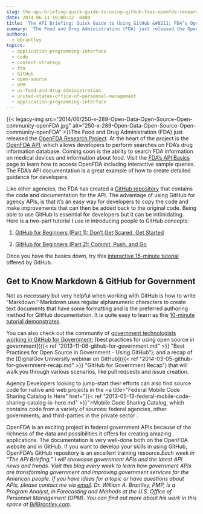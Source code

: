 ```yaml
---
slug: the-api-briefing-quick-guide-to-using-github-fdas-openfda-research-project
date: 2014-06-11 10:00:12 -0400
title: 'The API Briefing: Quick Guide to Using GitHub &#8211; FDA’s OpenFDA Research Project'
summary: 'The Food and Drug Administration (FDA) just released the OpenFDA Research Project. At the heart of the project is the OpenFDA API, which allows developers to perform searches on FDA’s drug information database. Coming soon is the ability to search FDA information on medical devices and information about food. Visit the'
authors:
  - bbrantley
topics:
  - application-programming-interface
  - code
  - content-strategy
  - fda
  - GitHub
  - open-source
  - OPM
  - us-food-and-drug-administration
  - united-states-office-of-personnel-management
  - application-programming-interface
---
```


{{< legacy-img src="2014/06/250-x-289-Open-Data-Open-Source-Open-community-openFDA.jpg" alt="250-x-289-Open-Data-Open-Source-Open-community-openFDA" >}}The Food and Drug Administration (FDA) just released the <a href="https://open.fda.gov/" target="_blank">OpenFDA Research Project</a>. At the heart of the project is the <a href="https://open.fda.gov/about/" target="_blank">OpenFDA API</a>, which allows developers to perform searches on FDA’s drug information database. Coming soon is the ability to search FDA information on medical devices and information about food. Visit the <a href="https://open.fda.gov/api/reference/" target="_blank">FDA’s API Basics</a> page to learn how to access OpenFDA including interactive sample queries. The FDA’s API documentation is a great example of how to create detailed guidance for developers.

Like other agencies, the FDA has created a <a href="https://github.com/FDA/openfda" target="_blank">GitHub repository</a> that contains the code and documentation for the API. The advantage of using GitHub for agency APIs, is that it&#8217;s an easy way for developers to copy the code and make improvements that can then be added back to the original code. Being able to use GitHub is essential for developers but it can be intimidating. Here is a two-part tutorial I use in introducing people to GitHub concepts:

1) <a href="http://readwrite.com/2013/09/30/understanding-github-a-journey-for-beginners-part-1#awesm=~oGDhIXx6OittPg" target="_blank">GitHub for Beginners (Part 1): Don’t Get Scared, Get Started</a>

2) <a href="http://readwrite.com/2013/10/02/github-for-beginners-part-2#awesm=~oGDhOXMRPGo8Rf" target="_blank">GitHub for Beginners (Part 2): Commit, Push, and Go</a>

Once you have the basics down, try this <a href="https://try.github.io/levels/1/challenges/1" target="_blank">interactive 15-minute tutorial</a> offered by GitHub.

## Get to Know Markdown & GitHub for Government

Not as necessary but very helpful when working with GitHub is how to write “Markdown.” Markdown uses regular alphanumeric characters to create text documents that have some formatting and is the preferred authoring method for GitHub documentation. It is quite easy to learn as this <a href="http://markdowntutorial.com/" target="_blank">10-minute tutorial demonstrates</a>.

You can also check out the community of [government technologists working in GitHub for Government](https://github.com/government/welcome); [best practices for using open source in government]({{< ref "2013-11-06-github-for-government.md" >}} "Best Practices for Open Source in Government - Using GitHub"); and a recap of the [DigitalGov University webinar on GitHub]({{< ref "2014-03-05-github-for-government-recap.md" >}} "GitHub for Government Recap") that will walk you through various scenarios, like pull requests and issue creation.

<span style="color: #222222">Agency Developers looking to jump-start their efforts can also find source code for native and web projects in the <a title="Federal Mobile Code Sharing Catalog Is Here" href="{{< ref "2013-05-13-federal-mobile-code-sharing-catalog-is-here.md" >}}">Mobile Code Sharing Catalog</a>, which contains code from a variety of sources: federal agencies, other governments, and third-parties in the private sector .</span>

OpenFDA is an exciting project in federal government APIs because of the richness of the data and possibilities it offers for creating amazing applications. The documentation is very well-done both on the OpenFDA website and in GitHub. If you want to develop your skills in using GitHub, OpenFDA’s GitHub repository is an excellent training resource._Each week in “The API Briefing,” I will showcase government APIs and the latest API news and trends. Visit this blog every week to learn how government APIs are transforming government and improving government services for the American people. If you have ideas for a topic or have questions about APIs, please contact me via [email](mailto:%20William.Brantley@opm.gov)._
_Dr. William A. Brantley, PMP, is a Program Analyst, in Forecasting and Methods at the U.S. Office of Personnel Management (OPM). You can find out more about his work in this space at [BillBrantley.com](http://billbrantley.com/)._

<div class="copyIcon copy0">
</div>

<div class="pasteIcon paste0">
</div>

<div class="notifyIcon">
</div>

<div class="copyIcon copy0">
</div>

<div class="pasteIcon paste0">
</div>

<div class="notifyIcon">
</div>

<div class="copyIcon copy0">
</div>

<div class="pasteIcon paste0">
</div>

<div class="notifyIcon">
</div>

<div class="copyIcon copy0">
</div>

<div class="pasteIcon paste0">
</div>

<div class="notifyIcon">
</div>